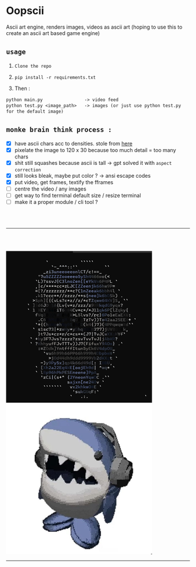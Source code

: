 # Oopscii
Ascii art engine, renders images, videos as ascii art (hoping to use this to create an ascii art based game engine)

## `usage`
1. ```Clone the repo```
2. ```pip install -r requirements.txt```

3. Then :
```
python main.py                -> video feed
python test.py <image_path>   -> images (or just use python test.py for the default image)
```

## `monke brain think process :`
- [x] have ascii chars acc to densities. stole from [here](https://stackoverflow.com/questions/30097953/ascii-art-sorting-an-array-of-ascii-characters-by-brightness-levels-c-c)
- [x] pixelate the image to 120 x 30 because too much detail = too many chars
- [x] shit still squashes because ascii is tall -> gpt solved it with `aspect correction`
- [x] still looks bleak, maybe put color ? -> ansi escape codes
- [x] put video, get frames, textify the fframes
- [ ] centre the video / any images
- [ ] get way to find terminal default size / resize terminal
- [ ] make it a proper module / cli tool ?

<br><br>

***

<br><br>

<p float="left">
  <img src="images/image.png" width="400" height="415"/>
  <img src="images/alrighty.jpg" width="400"/>
</p>

***
